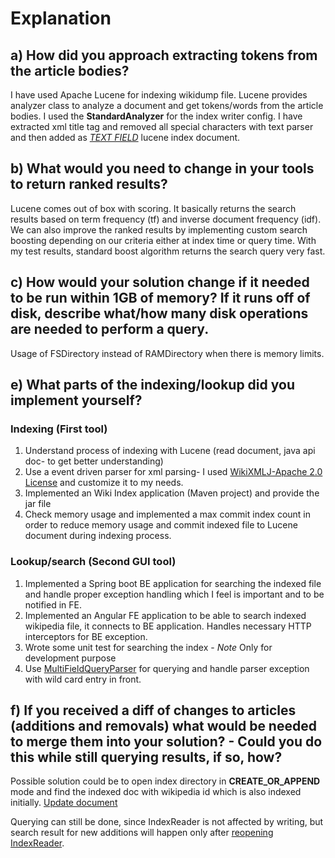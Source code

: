 # Explanation

## a) How did you approach extracting tokens from the article bodies?
I have used Apache Lucene for indexing wikidump file. Lucene provides analyzer class to analyze 
a document and get tokens/words from the article bodies. I used the **StandardAnalyzer** for the 
index writer config. I have extracted xml title tag and removed all special characters with text parser and then added 
as [*TEXT FIELD*](https://lucene.apache.org/core/7_0_1/core/org/apache/lucene/document/TextField.html) 
lucene index document.

## b) What would you need to change in your tools to return ranked results?
Lucene comes out of box with scoring. It basically returns the search results based on term frequency (tf) and 
inverse document frequency (idf). We can also improve the ranked results by implementing custom search boosting depending
on our criteria either at index time or query time. With my test results, standard boost algorithm returns the search query very fast.

## c) How would your solution change if it needed to be run within 1GB of memory? If it runs off of disk, describe what/how many disk operations are needed to perform a query.
Usage of FSDirectory instead of RAMDirectory when there is memory limits.

## e) What parts of the indexing/lookup did you implement yourself?

### Indexing (First tool)
1. Understand process of indexing with Lucene (read document, java api doc- to get better understanding)
2. Use a event driven parser for xml parsing- I used [WikiXMLJ-Apache 2.0 License](https://github.com/delip/wikixmlj) and customize it to my needs.
3. Implemented an Wiki Index application (Maven project) and provide the jar file
4. Check memory usage and implemented a max commit index count in order to reduce memory usage and commit indexed file to Lucene document during indexing process.

### Lookup/search (Second GUI tool)
1. Implemented a Spring boot BE application for searching the indexed file and handle proper exception handling which I feel is important and to be notified in FE.
2. Implemented an Angular FE application to be able to search indexed wikipedia file, it connects to BE application. Handles necessary HTTP interceptors for BE exception.
3. Wrote some unit test for searching the index - *Note* Only for development purpose
4. Use [MultiFieldQueryParser](https://lucene.apache.org/core/7_1_0/queryparser/org/apache/lucene/queryparser/classic/MultiFieldQueryParser.html) for querying and handle parser exception with wild card entry in front. 

## f) If you received a diff of changes to articles (additions and removals) what would be needed to merge them into your solution? - Could you do this while still querying results, if so, how?
Possible solution could be to open index directory in **CREATE_OR_APPEND** mode and find the indexed doc with wikipedia id which is also indexed initially.
[Update document](https://github.com/apache/lucene-solr/blob/master/lucene/core/src/java/org/apache/lucene/index/IndexWriter.java#L98)

Querying can still be done, since IndexReader is not affected by writing, but search result for new additions will happen 
only after [reopening IndexReader](https://github.com/apache/lucene-solr/blob/master/lucene/core/src/java/org/apache/lucene/index/IndexReader.java#L36).  